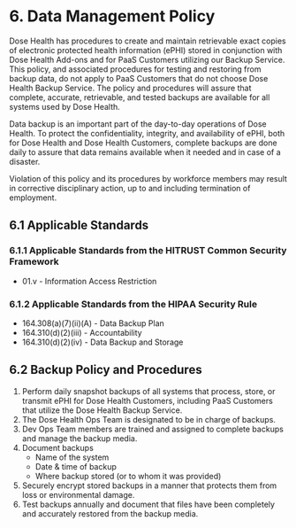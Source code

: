 # 6. Data Management Policy

Dose Health has procedures to create and maintain retrievable exact copies of electronic protected health information (ePHI) stored in conjunction with Dose Health Add-ons and for PaaS Customers utilizing our Backup Service. This policy, and associated procedures for testing and restoring from backup data, do not apply to PaaS Customers that do not choose Dose Health Backup Service. The policy and procedures will assure that complete, accurate, retrievable, and tested backups are available for all systems used by Dose Health.

Data backup is an important part of the day-to-day operations of Dose Health. To protect the confidentiality, integrity, and availability of ePHI, both for Dose Health and Dose Health Customers, complete backups are done daily to assure that data remains available when it needed and in case of a disaster.

Violation of this policy and its procedures by workforce members may result in corrective disciplinary action, up to and including termination of employment.

## 6.1 Applicable Standards

### 6.1.1 Applicable Standards from the HITRUST Common Security Framework

* 01.v - Information Access Restriction

### 6.1.2 Applicable Standards from the HIPAA Security Rule

* 164.308(a)(7)(ii)(A) - Data Backup Plan
* 164.310(d)(2)(iii) - Accountability
* 164.310(d)(2)(iv) - Data Backup and Storage

## 6.2 Backup Policy and Procedures

1. Perform daily snapshot backups of all systems that process, store, or transmit ePHI for Dose Health Customers, including PaaS Customers that utilize the Dose Health Backup Service.
2. The Dose Health Ops Team is designated to be in charge of backups.
3. Dev Ops Team members are trained and assigned to complete backups and manage the backup media.
4. Document backups
   * Name of the system
   * Date & time of backup
   * Where backup stored (or to whom it was provided)
5. Securely encrypt stored backups in a manner that protects them from loss or environmental damage.
6. Test backups annually and document that files have been completely and accurately restored from the backup media.
